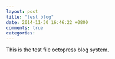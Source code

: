 ```yaml
---
layout: post
title: "test blog"
date: 2014-11-30 16:46:22 +0800
comments: true
categories: 
---
```


This is the test file octopress blog system.

